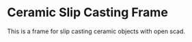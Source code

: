 # Ceramic Slip Casting Frame
This is a frame for slip casting ceramic objects with open scad.   
  





















